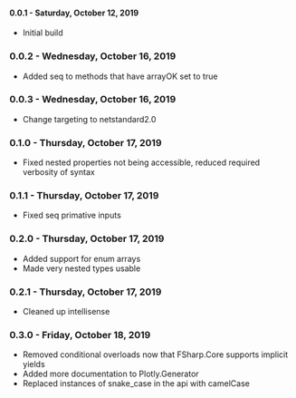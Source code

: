 #### 0.0.1 - Saturday, October 12, 2019
* Initial build

### 0.0.2 - Wednesday, October 16, 2019
* Added seq to methods that have arrayOK set to true

### 0.0.3 - Wednesday, October 16, 2019
* Change targeting to netstandard2.0

### 0.1.0 - Thursday, October 17, 2019
* Fixed nested properties not being accessible, reduced required verbosity of syntax

### 0.1.1 - Thursday, October 17, 2019
* Fixed seq primative inputs

### 0.2.0 - Thursday, October 17, 2019
* Added support for enum arrays
* Made very nested types usable

### 0.2.1 - Thursday, October 17, 2019
* Cleaned up intellisense

### 0.3.0 - Friday, October 18, 2019
* Removed conditional overloads now that FSharp.Core supports implicit yields
* Added more documentation to Plotly.Generator
* Replaced instances of snake_case in the api with camelCase